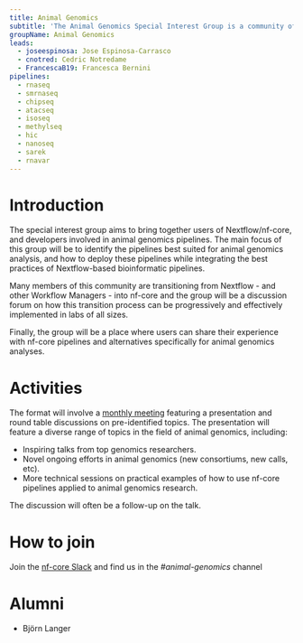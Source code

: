 ```yaml
---
title: Animal Genomics
subtitle: 'The Animal Genomics Special Interest Group is a community of researchers and practitioners interested in the application of genomics to animal breeding and genetics.'
groupName: Animal Genomics
leads:
  - joseespinosa: Jose Espinosa-Carrasco
  - cnotred: Cedric Notredame
  - FrancescaB19: Francesca Bernini
pipelines:
  - rnaseq
  - smrnaseq
  - chipseq
  - atacseq
  - isoseq
  - methylseq
  - hic
  - nanoseq
  - sarek
  - rnavar
---
```


# Introduction

The special interest group aims to bring together users of Nextflow/nf-core, and developers involved in animal genomics pipelines. The main focus of this group will be to identify the pipelines best suited for animal genomics analysis, and how to deploy these pipelines while integrating the best practices of Nextflow-based bioinformatic pipelines.

Many members of this community are transitioning from Nextflow - and other Workflow Managers - into nf-core and the group will be a discussion forum on how this transition process can be progressively and effectively implemented in labs of all sizes.

Finally, the group will be a place where users can share their experience with nf-core pipelines and alternatives specifically for animal genomics analyses.

# Activities

The format will involve a [monthly meeting](/special-interest-groups/animal-genomics/meetings.md) featuring a presentation and round table discussions on pre-identified topics. The presentation will feature a diverse range of topics in the field of animal genomics, including:

- Inspiring talks from top genomics researchers.
- Novel ongoing efforts in animal genomics (new consortiums, new calls, etc).
- More technical sessions on practical examples of how to use nf-core pipelines applied to animal genomics research.

The discussion will often be a follow-up on the talk.

# How to join

Join the [nf-core Slack](/join#slack) and find us in the _#animal-genomics_ channel

# Alumni

- Björn Langer
